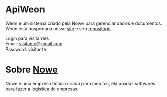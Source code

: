 # ApiWeon
 
Weon é um sistema criado pela Nowe para gerenciar dados e documentos.   
Weon está hospedada nesse [site](https://weonsystem.netlify.app/) e seu [repositório](https://github.com/NoweCompany/weon). 

Login para visitantes   
Email: visitante@gmail.com  
Password: visitante 

# Sobre [Nowe](https://nowe.netlify.app/)
Nowe é uma empresa fictícia criada para meu tcc, ela produz softwares para fazer a logística de empresas.
